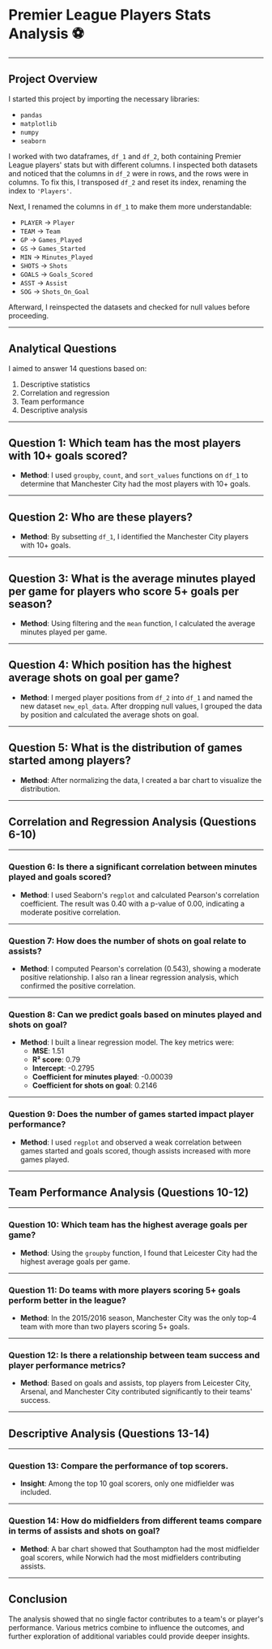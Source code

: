 # Premier League Players Stats Analysis ⚽️  

---

## Project Overview  
I started this project by importing the necessary libraries:  
- `pandas`  
- `matplotlib`  
- `numpy`  
- `seaborn`  

I worked with two dataframes, `df_1` and `df_2`, both containing Premier League players' stats but with different columns. I inspected both datasets and noticed that the columns in `df_2` were in rows, and the rows were in columns. To fix this, I transposed `df_2` and reset its index, renaming the index to `'Players'`.

Next, I renamed the columns in `df_1` to make them more understandable:
- `PLAYER` -> `Player`
- `TEAM` -> `Team`
- `GP` -> `Games_Played`
- `GS` -> `Games_Started`
- `MIN` -> `Minutes_Played`
- `SHOTS` -> `Shots`
- `GOALS` -> `Goals_Scored`
- `ASST` -> `Assist`
- `SOG` -> `Shots_On_Goal`

Afterward, I reinspected the datasets and checked for null values before proceeding.

---

## Analytical Questions  
I aimed to answer 14 questions based on:
1. Descriptive statistics
2. Correlation and regression
3. Team performance
4. Descriptive analysis

---

## Question 1: Which team has the most players with 10+ goals scored?
- **Method**: I used `groupby`, `count`, and `sort_values` functions on `df_1` to determine that Manchester City had the most players with 10+ goals.

---

## Question 2: Who are these players?
- **Method**: By subsetting `df_1`, I identified the Manchester City players with 10+ goals.

---

## Question 3: What is the average minutes played per game for players who score 5+ goals per season?
- **Method**: Using filtering and the `mean` function, I calculated the average minutes played per game.

---

## Question 4: Which position has the highest average shots on goal per game?
- **Method**: I merged player positions from `df_2` into `df_1` and named the new dataset `new_epl_data`. After dropping null values, I grouped the data by position and calculated the average shots on goal.

---

## Question 5: What is the distribution of games started among players?
- **Method**: After normalizing the data, I created a bar chart to visualize the distribution.

---

## Correlation and Regression Analysis (Questions 6-10)

---

### Question 6: Is there a significant correlation between minutes played and goals scored?
- **Method**: I used Seaborn's `regplot` and calculated Pearson's correlation coefficient. The result was 0.40 with a p-value of 0.00, indicating a moderate positive correlation.

---

### Question 7: How does the number of shots on goal relate to assists?
- **Method**: I computed Pearson's correlation (0.543), showing a moderate positive relationship. I also ran a linear regression analysis, which confirmed the positive correlation.

---

### Question 8: Can we predict goals based on minutes played and shots on goal?
- **Method**: I built a linear regression model. The key metrics were:
  - **MSE**: 1.51
  - **R² score**: 0.79
  - **Intercept**: -0.2795
  - **Coefficient for minutes played**: -0.00039
  - **Coefficient for shots on goal**: 0.2146

---

### Question 9: Does the number of games started impact player performance?
- **Method**: I used `regplot` and observed a weak correlation between games started and goals scored, though assists increased with more games played.

---

## Team Performance Analysis (Questions 10-12)

---

### Question 10: Which team has the highest average goals per game?
- **Method**: Using the `groupby` function, I found that Leicester City had the highest average goals per game.

---

### Question 11: Do teams with more players scoring 5+ goals perform better in the league?
- **Method**: In the 2015/2016 season, Manchester City was the only top-4 team with more than two players scoring 5+ goals.

---

### Question 12: Is there a relationship between team success and player performance metrics?
- **Method**: Based on goals and assists, top players from Leicester City, Arsenal, and Manchester City contributed significantly to their teams' success.

---

## Descriptive Analysis (Questions 13-14)

---

### Question 13: Compare the performance of top scorers.
- **Insight**: Among the top 10 goal scorers, only one midfielder was included.

---

### Question 14: How do midfielders from different teams compare in terms of assists and shots on goal?
- **Method**: A bar chart showed that Southampton had the most midfielder goal scorers, while Norwich had the most midfielders contributing assists.

---

## Conclusion  
The analysis showed that no single factor contributes to a team's or player's performance. Various metrics combine to influence the outcomes, and further exploration of additional variables could provide deeper insights.
